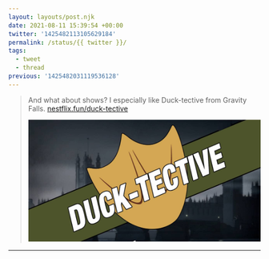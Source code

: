 ```yaml
---
layout: layouts/post.njk
date: 2021-08-11 15:39:54 +00:00
twitter: '1425482113105629184'
permalink: /status/{{ twitter }}/
tags: 
  - tweet
  - thread
previous: '1425482031119536128'
---
```


> And what about shows? I especially like Duck-tective from Gravity Falls. [nestflix.fun/duck-tective](https://nestflix.fun/duck-tective/)
> 
> [![Duck-tective](/img/duck-tective-thumb-1200w.jpg)](https://nestflix.fun/duck-tective/)

---
